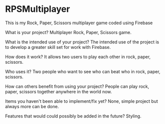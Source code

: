 # RPSMultiplayer
This is my Rock, Paper, Scissors multiplayer game coded using Firebase

What is your project? Multiplayer Rock, Paper, Scissors game.

What is the intended use of your project? The intended use of the project is to develop a greater skill set for work with Firebase.

How does it work? It allows two users to play each other in rock, paper, scissors.

Who uses it? Two people who want to see who can beat who in rock, paper, scissors.

How can others benefit from using your project? People can play rock, paper, scissors together anywhere in the world now.

Items you haven't been able to implement/fix yet? None, simple project but always more can be done.

Features that would could possibly be added in the future? Styling.
